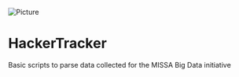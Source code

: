 ![Picture](https://s3-us-west-2.amazonaws.com/p4tches/github/photos/hammer-keyboard-small.png) 
# HackerTracker



Basic scripts to parse data collected for the MISSA Big Data initiative

